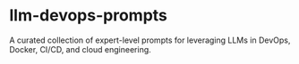 # llm-devops-prompts
A curated collection of expert-level prompts for leveraging LLMs in DevOps, Docker, CI/CD, and cloud engineering.
